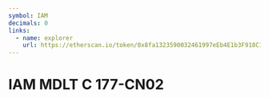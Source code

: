 ```yaml
---
symbol: IAM
decimals: 0
links:
  - name: explorer
    url: https://etherscan.io/token/0x8fa1323590032461997eEb4E1b3F918C186b7843
---
```


# IAM MDLT C 177-CN02
